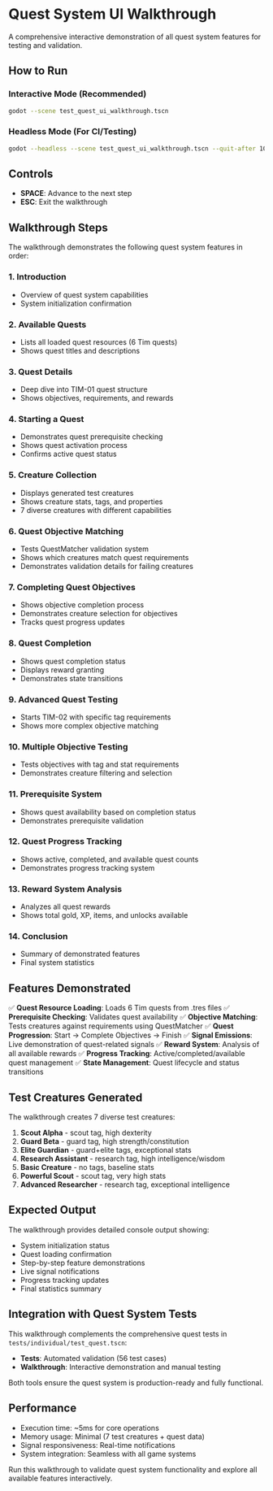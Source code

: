 # Quest System UI Walkthrough

A comprehensive interactive demonstration of all quest system features for testing and validation.

## How to Run

### Interactive Mode (Recommended)
```bash
godot --scene test_quest_ui_walkthrough.tscn
```

### Headless Mode (For CI/Testing)
```bash
godot --headless --scene test_quest_ui_walkthrough.tscn --quit-after 10
```

## Controls

- **SPACE**: Advance to the next step
- **ESC**: Exit the walkthrough

## Walkthrough Steps

The walkthrough demonstrates the following quest system features in order:

### 1. Introduction
- Overview of quest system capabilities
- System initialization confirmation

### 2. Available Quests
- Lists all loaded quest resources (6 Tim quests)
- Shows quest titles and descriptions

### 3. Quest Details
- Deep dive into TIM-01 quest structure
- Shows objectives, requirements, and rewards

### 4. Starting a Quest
- Demonstrates quest prerequisite checking
- Shows quest activation process
- Confirms active quest status

### 5. Creature Collection
- Displays generated test creatures
- Shows creature stats, tags, and properties
- 7 diverse creatures with different capabilities

### 6. Quest Objective Matching
- Tests QuestMatcher validation system
- Shows which creatures match quest requirements
- Demonstrates validation details for failing creatures

### 7. Completing Quest Objectives
- Shows objective completion process
- Demonstrates creature selection for objectives
- Tracks quest progress updates

### 8. Quest Completion
- Shows quest completion status
- Displays reward granting
- Demonstrates state transitions

### 9. Advanced Quest Testing
- Starts TIM-02 with specific tag requirements
- Shows more complex objective matching

### 10. Multiple Objective Testing
- Tests objectives with tag and stat requirements
- Demonstrates creature filtering and selection

### 11. Prerequisite System
- Shows quest availability based on completion status
- Demonstrates prerequisite validation

### 12. Quest Progress Tracking
- Shows active, completed, and available quest counts
- Demonstrates progress tracking system

### 13. Reward System Analysis
- Analyzes all quest rewards
- Shows total gold, XP, items, and unlocks available

### 14. Conclusion
- Summary of demonstrated features
- Final system statistics

## Features Demonstrated

✅ **Quest Resource Loading**: Loads 6 Tim quests from .tres files
✅ **Prerequisite Checking**: Validates quest availability
✅ **Objective Matching**: Tests creatures against requirements using QuestMatcher
✅ **Quest Progression**: Start → Complete Objectives → Finish
✅ **Signal Emissions**: Live demonstration of quest-related signals
✅ **Reward System**: Analysis of all available rewards
✅ **Progress Tracking**: Active/completed/available quest management
✅ **State Management**: Quest lifecycle and status transitions

## Test Creatures Generated

The walkthrough creates 7 diverse test creatures:

1. **Scout Alpha** - scout tag, high dexterity
2. **Guard Beta** - guard tag, high strength/constitution
3. **Elite Guardian** - guard+elite tags, exceptional stats
4. **Research Assistant** - research tag, high intelligence/wisdom
5. **Basic Creature** - no tags, baseline stats
6. **Powerful Scout** - scout tag, very high stats
7. **Advanced Researcher** - research tag, exceptional intelligence

## Expected Output

The walkthrough provides detailed console output showing:
- System initialization status
- Quest loading confirmation
- Step-by-step feature demonstrations
- Live signal notifications
- Progress tracking updates
- Final statistics summary

## Integration with Quest System Tests

This walkthrough complements the comprehensive quest tests in `tests/individual/test_quest.tscn`:
- **Tests**: Automated validation (56 test cases)
- **Walkthrough**: Interactive demonstration and manual testing

Both tools ensure the quest system is production-ready and fully functional.

## Performance

- Execution time: ~5ms for core operations
- Memory usage: Minimal (7 test creatures + quest data)
- Signal responsiveness: Real-time notifications
- System integration: Seamless with all game systems

Run this walkthrough to validate quest system functionality and explore all available features interactively.